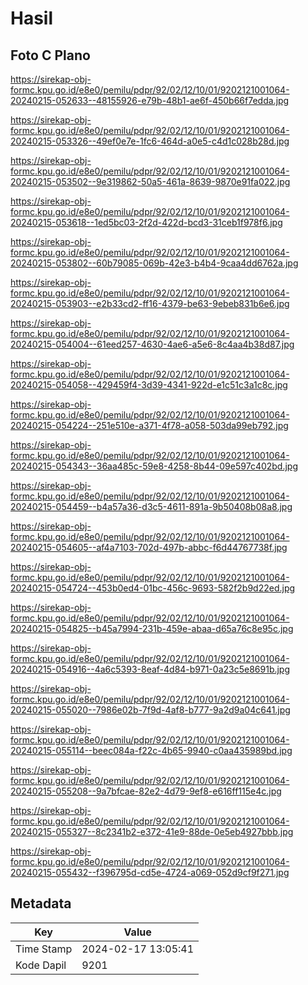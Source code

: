 # Hasil

## Foto C Plano

https://sirekap-obj-formc.kpu.go.id/e8e0/pemilu/pdpr/92/02/12/10/01/9202121001064-20240215-052633--48155926-e79b-48b1-ae6f-450b66f7edda.jpg

https://sirekap-obj-formc.kpu.go.id/e8e0/pemilu/pdpr/92/02/12/10/01/9202121001064-20240215-053326--49ef0e7e-1fc6-464d-a0e5-c4d1c028b28d.jpg

https://sirekap-obj-formc.kpu.go.id/e8e0/pemilu/pdpr/92/02/12/10/01/9202121001064-20240215-053502--9e319862-50a5-461a-8639-9870e91fa022.jpg

https://sirekap-obj-formc.kpu.go.id/e8e0/pemilu/pdpr/92/02/12/10/01/9202121001064-20240215-053618--1ed5bc03-2f2d-422d-bcd3-31ceb1f978f6.jpg

https://sirekap-obj-formc.kpu.go.id/e8e0/pemilu/pdpr/92/02/12/10/01/9202121001064-20240215-053802--60b79085-069b-42e3-b4b4-9caa4dd6762a.jpg

https://sirekap-obj-formc.kpu.go.id/e8e0/pemilu/pdpr/92/02/12/10/01/9202121001064-20240215-053903--e2b33cd2-ff16-4379-be63-9ebeb831b6e6.jpg

https://sirekap-obj-formc.kpu.go.id/e8e0/pemilu/pdpr/92/02/12/10/01/9202121001064-20240215-054004--61eed257-4630-4ae6-a5e6-8c4aa4b38d87.jpg

https://sirekap-obj-formc.kpu.go.id/e8e0/pemilu/pdpr/92/02/12/10/01/9202121001064-20240215-054058--429459f4-3d39-4341-922d-e1c51c3a1c8c.jpg

https://sirekap-obj-formc.kpu.go.id/e8e0/pemilu/pdpr/92/02/12/10/01/9202121001064-20240215-054224--251e510e-a371-4f78-a058-503da99eb792.jpg

https://sirekap-obj-formc.kpu.go.id/e8e0/pemilu/pdpr/92/02/12/10/01/9202121001064-20240215-054343--36aa485c-59e8-4258-8b44-09e597c402bd.jpg

https://sirekap-obj-formc.kpu.go.id/e8e0/pemilu/pdpr/92/02/12/10/01/9202121001064-20240215-054459--b4a57a36-d3c5-4611-891a-9b50408b08a8.jpg

https://sirekap-obj-formc.kpu.go.id/e8e0/pemilu/pdpr/92/02/12/10/01/9202121001064-20240215-054605--af4a7103-702d-497b-abbc-f6d44767738f.jpg

https://sirekap-obj-formc.kpu.go.id/e8e0/pemilu/pdpr/92/02/12/10/01/9202121001064-20240215-054724--453b0ed4-01bc-456c-9693-582f2b9d22ed.jpg

https://sirekap-obj-formc.kpu.go.id/e8e0/pemilu/pdpr/92/02/12/10/01/9202121001064-20240215-054825--b45a7994-231b-459e-abaa-d65a76c8e95c.jpg

https://sirekap-obj-formc.kpu.go.id/e8e0/pemilu/pdpr/92/02/12/10/01/9202121001064-20240215-054916--4a6c5393-8eaf-4d84-b971-0a23c5e8691b.jpg

https://sirekap-obj-formc.kpu.go.id/e8e0/pemilu/pdpr/92/02/12/10/01/9202121001064-20240215-055020--7986e02b-7f9d-4af8-b777-9a2d9a04c641.jpg

https://sirekap-obj-formc.kpu.go.id/e8e0/pemilu/pdpr/92/02/12/10/01/9202121001064-20240215-055114--beec084a-f22c-4b65-9940-c0aa435989bd.jpg

https://sirekap-obj-formc.kpu.go.id/e8e0/pemilu/pdpr/92/02/12/10/01/9202121001064-20240215-055208--9a7bfcae-82e2-4d79-9ef8-e616ff115e4c.jpg

https://sirekap-obj-formc.kpu.go.id/e8e0/pemilu/pdpr/92/02/12/10/01/9202121001064-20240215-055327--8c2341b2-e372-41e9-88de-0e5eb4927bbb.jpg

https://sirekap-obj-formc.kpu.go.id/e8e0/pemilu/pdpr/92/02/12/10/01/9202121001064-20240215-055432--f396795d-cd5e-4724-a069-052d9cf9f271.jpg


## Metadata

| Key        | Value               |
| ---------- | ------------------- |
| Time Stamp | 2024-02-17 13:05:41 |
| Kode Dapil | 9201                |




